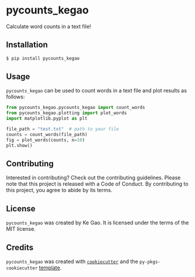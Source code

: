# pycounts_kegao

Calculate word counts in a text file!

## Installation

```bash
$ pip install pycounts_kegao
```

## Usage

`pycounts_kegao` can be used to count words in a text file and plot results
as follows:

```python
from pycounts_kegao.pycounts_kegao import count_words
from pycounts_kegao.plotting import plot_words
import matplotlib.pyplot as plt

file_path = "test.txt"  # path to your file
counts = count_words(file_path)
fig = plot_words(counts, n=10)
plt.show()
```

## Contributing

Interested in contributing? Check out the contributing guidelines. Please note that this project is released with a Code of Conduct. By contributing to this project, you agree to abide by its terms.

## License

`pycounts_kegao` was created by Ke Gao. It is licensed under the terms of the MIT license.

## Credits

`pycounts_kegao` was created with [`cookiecutter`](https://cookiecutter.readthedocs.io/en/latest/) and the `py-pkgs-cookiecutter` [template](https://github.com/py-pkgs/py-pkgs-cookiecutter).

